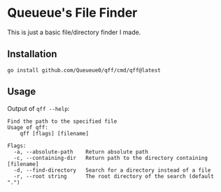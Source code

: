 # Queueue's File Finder

This is just a basic file/directory finder I made.

## Installation
`go install github.com/Queueue0/qff/cmd/qff@latest`

## Usage
Output of `qff --help`:

```
Find the path to the specified file
Usage of qff:
	qff [flags] [filename]

Flags:
  -a, --absolute-path    Return absolute path
  -c, --containing-dir   Return path to the directory containing [filename]
  -d, --find-directory   Search for a directory instead of a file
  -r, --root string      The root directory of the search (default ".")
```
